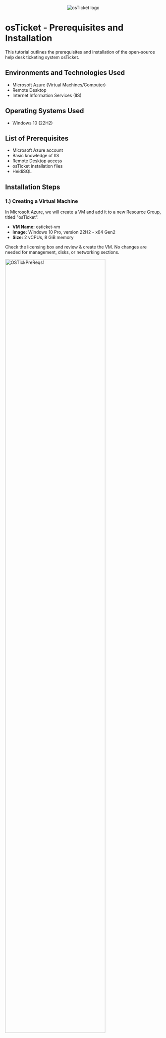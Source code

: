 <p align="center">
<img src="https://i.imgur.com/Clzj7Xs.png" alt="osTicket logo"/>
</p>

<h1>osTicket - Prerequisites and Installation</h1>
This tutorial outlines the prerequisites and installation of the open-source help desk ticketing system osTicket.<br />

<h2>Environments and Technologies Used</h2>

- Microsoft Azure (Virtual Machines/Computer)
- Remote Desktop
- Internet Information Services (IIS)

<h2>Operating Systems Used</h2>

- Windows 10 (22H2)

<h2>List of Prerequisites</h2>

- Microsoft Azure account
- Basic knowledge of IIS
- Remote Desktop access
- osTicket installation files
- HeidiSQL

<h2>Installation Steps</h2>

<h3>1.) Creating a Virtual Machine</h3>

In Microsoft Azure, we will create a VM and add it to a new Resource Group, titled "osTicket". 

- **VM Name:** osticket-vm  
- **Image:** Windows 10 Pro, version 22H2 - x64 Gen2  
- **Size:** 2 vCPUs, 8 GiB memory  

Check the licensing box and review & create the VM. No changes are needed for management, disks, or networking sections.

<p>
<img width="80%" height="80%" alt="OSTickPreReqs1" src="https://github.com/user-attachments/assets/38e76e53-76a4-400d-bf44-2f301a88207b"/>
</p>

<p>
<img width="80%" height="80%" alt="OSTickPreReqs2" src="https://github.com/user-attachments/assets/3dc89d23-3d1a-43d3-b8fe-0c345b063252"/>
</p>


<h3>2.) Accessing the Virtual Machine</h3>

- Log into the VM using **Remote Desktop** with the credentials created during the VM setup.

<p>
<img width="80%" height="80%" alt="OSTickPreReqs3" src="https://github.com/user-attachments/assets/30e2682f-a6fa-4fbe-8357-8db7c9f237c0"/>
</p>

<h3>3.) Download and Prepare Installation Files</h3>

- Within the VM, download the `osTicket-Installation-Files.zip` and unzip it to your desktop. The folder should be named `osTicket-Installation-Files`.

<p>
<img width="80%" height="80%" alt="OSTickPreReqs4" src="https://github.com/user-attachments/assets/dd62ab04-98a4-4a01-ae11-d9432440844b"/>
</p>


<h3>4.) Install IIS and Enable Required Features</h3>

- Open **Control Panel** -> **Programs** -> **Turn Windows features on or off**.
- Install/enable **IIS** with the following features:
  - **World Wide Web Services** -> **Application Development Features** -> [X] CGI

<p>
<img width="80%" height="80%" alt="OSTickPreReqs5" src="https://github.com/user-attachments/assets/b1fdb74c-eebb-4e99-88a0-68cd09951e6b"/>
</p>


<h3>5.) Install Required Components</h3>

- From the `osTicket-Installation-Files` folder:
  - Install **PHP Manager for IIS**: `PHPManagerForIIS_V1.5.0.msi`.
  - Install **Rewrite Module**: `rewrite_amd64_en-US.msi`.
 
<p>
<img width="1746" height="778" alt="OSTickPreReqs6" src="https://github.com/user-attachments/assets/df14c45f-1f5a-4217-a8ef-26120982bd70" />

</p>


<h3>6.) Setup PHP</h3>

- Create the directory `C:\PHP`.
- Unzip `PHP 7.3.8` (`php-7.3.8-nts-Win32-VC15-x86.zip`) into the `C:\PHP` folder.
- Install `VC_redist.x86.exe`.

<p>
<img width="80%" height="80%" alt="OSTickPreReqs7" src="https://github.com/user-attachments/assets/42fc1d50-4b80-4b1c-adc6-05ae53b3a7c4" />

</p>

<p>
<img width="80%" height="80%" alt="OSTickPreReqs8" src="https://github.com/user-attachments/assets/9541bbdb-6105-4f54-bafd-ee3f603f1a63" />

</p>


<h3>7.) Install MySQL</h3>

- From the `osTicket-Installation-Files` folder, install MySQL 5.5.62 (`mysql-5.5.62-win32.msi`).
  - Select **Typical Setup**.
  - Launch the Configuration Wizard:
    - **Standard Configuration**
    - Input a username and password, don't forget this!

<p>
<img width="80%" height="80%" alt="OSTickPreReqs9" src="https://github.com/user-attachments/assets/80ab8964-004d-4e33-9c0e-50d9146e322f" />
</p>


<h3>8.) Configure IIS</h3>

- Open IIS as an administrator.
- Register PHP:
  - Go to **PHP Manager** -> Register PHP path -> `C:\PHP\php-cgi.exe`.
- Reload IIS (Stop and Start the server).

<p>
<img width="80%" height="80%" alt="OSTickPreReqs10" src="https://github.com/user-attachments/assets/bd8b347c-938c-4767-9604-f17aab523645" />
</p>

<p>
<img width="80%" height="80%" alt="OSTickPreReqs11" src="https://github.com/user-attachments/assets/4bda460c-0425-4da9-98a8-37dade11bf89" />
</p>

<p>
<img width="80%" height="80%" alt="OSTickPreReqs12" src="https://github.com/user-attachments/assets/cdd76cf4-2fec-40cc-b051-076d3794eefd" />
</p>


<h3>9.) Install osTicket</h3>

- From the `osTicket-Installation-Files` folder:
  - Unzip `osTicket-v1.15.8.zip`.
  - Copy the `upload` folder into `C:\inetpub\wwwroot`.
  - Rename the `upload` folder to `osTicket`.
- Reload IIS (Stop and Start the server).

<p>
<img width="80%" height="80%" alt="OSTickPreReqs13" src="https://github.com/user-attachments/assets/3a44acd8-9d34-4a74-9750-9295116ec033" />

</p>

<p>
<img width="80%" height="80%" alt="OSTickPreReqs14" src="https://github.com/user-attachments/assets/1030ff83-a096-4d4c-8b43-e915dae09418" />

</p>


<h3>10.) Configure osTicket</h3>

- Open IIS:
  - Navigate to **Sites** -> **Default** -> **osTicket**.
  - On the right, click **Browse *:80**.

<p>
<img width="80%" height="80%" alt="OSTickPreReqs16" src="https://github.com/user-attachments/assets/ede90798-c577-42e4-a915-808872a570a0"/>
</p>

<p>
<img width="80%" height="80%" alt="OSTickPreReqs17" src="https://github.com/user-attachments/assets/d36e2e7a-9350-43f4-a2a6-d440435c8f5f" />

</p>

- Note extensions that are not enabled. Go back to IIS:
  - Navigate to **Sites** -> **Default** -> **osTicket**.
  - Double-click **PHP Manager** -> Click **Enable or disable an extension**.
  - Enable the following extensions:
    - `php_imap.dll`
    - `php_intl.dll`
    - `php_opcache.dll`

<p>
<img width="80%" height="80%" alt="OSTickPreReqs18" src="https://github.com/user-attachments/assets/7282e3e0-8902-49ef-9101-ea8695af067d" />
</p>

<p>
<img width="80%" height="80%" alt="OSTickPreReqs19" src="https://github.com/user-attachments/assets/6729ab05-faab-4458-aee0-fd9f9c4faae3" />
</p>


<h3>11.) Update Configuration Files</h3>

- Rename `ost-config.php`:
  - From: `C:\inetpub\wwwroot\osTicket\include\ost-sampleconfig.php`
  - To: `C:\inetpub\wwwroot\osTicket\include\ost-config.php`.
- Assign Permissions:
  - Disable inheritance -> Remove all permissions.
  - Add new permissions -> **Everyone** -> **Full control**.

<p>
<img width="80%" height="80%" alt="OSTickPreReqs20" src="https://github.com/user-attachments/assets/4ff2fed2-cf57-4fc6-96ce-3fa3893fd988" />
</p>

<p>
<img width="80%" height="80%" alt="OSTickPreReqs21" src="https://github.com/user-attachments/assets/ab522f27-c34b-46c6-8516-2b0981b1cce6" />
</p>

<p>
<img width="80%" height="80%" alt="OSTickPreReqs22" src="https://github.com/user-attachments/assets/dd50087e-77ce-4375-9673-39ef8b2e4eb0" />
</p>

<h3>12.) Complete osTicket Setup</h3>

- In the browser, continue the osTicket setup:
  - Set **Helpdesk Name**. In this case, I used William, my middle name.
  - Set **Default email** (receives emails from customers).

<p>
<img width="80%" height="80%" alt="OSTickPreReqs23" src="https://github.com/user-attachments/assets/bc8c3ac4-ff39-4935-b740-a6371a263bc5" />

</p>


<h3>13.) Install HeidiSQL and Configure Database</h3>

- From the `osTicket-Installation-Files` folder, install **HeidiSQL**.
- Open HeidiSQL:
  - Create a new session: **Username:** root / **Password:** root.
  - Connect to the session.
  - Create a database named `osTicket`.

<p>
<img width="80%" height="80%" alt="OSTickPreReqs24" src="https://github.com/user-attachments/assets/b84f4463-717f-47fc-a5e5-747227e36063" />
</p>

<p>
<img width="80%" height="80%" alt="OSTickPreReqs25" src="https://github.com/user-attachments/assets/e6e63460-04ce-4ae3-901d-4799c20eadcc" />

</p>


<h3>14.) Finalize osTicket Installation</h3>

- In the browser, complete the setup:
  - **MySQL Database:** osTicket  
  - **MySQL Username:** root  
  - **MySQL Password:** root  
- Click **Install Now!**

<p>
<img width="80%" height="80%" alt="OSTickPreReqs26" src="https://github.com/user-attachments/assets/668f09ad-d6c7-45ce-99c4-c6ec3b92406c" />

</p>


<h3>15.) Verify Installation</h3>

- Access your help desk login page: `http://localhost/osTicket/scp/login.php`.

<p>
<img width="80%" height="80%" alt="OSTickPreReqs27" src="https://github.com/user-attachments/assets/24340609-0583-4c9d-a167-fbd6392cbe14" />

</p>

<h2>Conclusion</h2>

Congratulations! You have successfully installed and configured osTicket on your virtual machine. Your help desk system is now ready to use!
</p>
